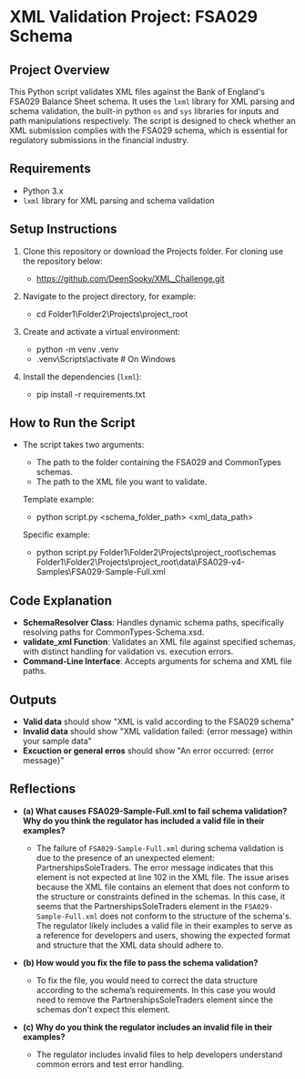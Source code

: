 # XML Validation Project: FSA029 Schema

## Project Overview

This Python script validates XML files against the Bank of England's FSA029 Balance Sheet schema. It uses the `lxml` library for XML parsing and schema validation, the built-in python `os` and `sys` libraries for inputs and path manipulations respectively. The script is designed to check whether an XML submission complies with the FSA029 schema, which is essential for regulatory submissions in the financial industry.

## Requirements

- Python 3.x
- `lxml` library for XML parsing and schema validation

## Setup Instructions

1. Clone this repository or download the Projects folder.
   For cloning use the repository below:

   - https://github.com/DeenSooky/XML_Challenge.git

2. Navigate to the project directory, for example:

   - cd Folder1\Folder2\Projects\project_root

3. Create and activate a virtual environment:

   - python -m venv .venv
   - .venv\Scripts\activate # On Windows

4. Install the dependencies (`lxml`):
   - pip install -r requirements.txt

## How to Run the Script

- The script takes two arguments:

  - The path to the folder containing the FSA029 and CommonTypes schemas.
  - The path to the XML file you want to validate.

  Template example:

  - python script.py <schema_folder_path> <xml_data_path>

  Specific example:

  - python script.py Folder1\Folder2\Projects\project_root\schemas Folder1\Folder2\Projects\project_root\data\FSA029-v4-Samples\FSA029-Sample-Full.xml

## Code Explanation

- **SchemaResolver Class**: Handles dynamic schema paths, specifically resolving paths for CommonTypes-Schema.xsd.
- **validate_xml Function**: Validates an XML file against specified schemas, with distinct handling for validation vs. execution errors.
- **Command-Line Interface**: Accepts arguments for schema and XML file paths.

## Outputs

- **Valid data** should show "XML is valid according to the FSA029 schema"
- **Invalid data** should show "XML validation failed: {error message} within your sample data"
- **Excuction or general erros** should show "An error occurred: {error message}"

## Reflections

- **(a) What causes FSA029-Sample-Full.xml to fail schema validation? Why do you think the regulator has included a valid file in their examples?**

  - The failure of `FSA029-Sample-Full.xml` during schema validation is due to the presence of an unexpected element: PartnershipsSoleTraders. The error message indicates that this element is not expected at line 102 in the XML file.
    The issue arises because the XML file contains an element that does not conform to the structure or constraints defined in the schemas. In this case, it seems that the PartnershipsSoleTraders element in the `FSA029-Sample-Full.xml` does not conform to the structure of the schema's.
    The regulator likely includes a valid file in their examples to serve as a reference for developers and users, showing the expected format and structure that the XML data should adhere to.

- **(b) How would you fix the file to pass the schema validation?**

  - To fix the file, you would need to correct the data structure according to the schema’s requirements. In this case you would need to remove the PartnershipsSoleTraders element since the schemas don't expect this element.

- **(c) Why do you think the regulator includes an invalid file in their examples?**
  - The regulator includes invalid files to help developers understand common errors and test error handling.
